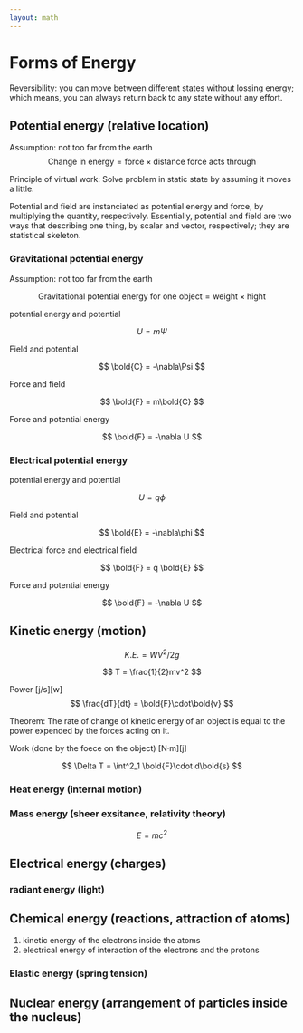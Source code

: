 ```yaml
---
layout: math
---
```

# Forms of Energy

Reversibility: you can move between different states without lossing energy; which means, you can always return back to any state without any effort.


## Potential energy (relative location)

Assumption: not too far from the earth
$$
\text{Change in energy} = \text{force} \times \text{distance force acts through}
$$

Principle of virtual work: Solve problem in static state by assuming it moves a little.


Potential and field are instanciated as potential energy and force, by multiplying the quantity, respectively. Essentially, potential and field are two ways that describing one thing, by scalar and vector, respectively; they are statistical skeleton.


### Gravitational potential energy
Assumption: not too far from the earth

$$
\text{Gravitational potential energy for one object} = \text{weight} \times \text{hight}
$$

potential energy and potential

$$
U = m\Psi
$$

Field and potential

$$
\bold{C} = -\nabla\Psi
$$

Force and field

$$
\bold{F} = m\bold{C}
$$

Force and potential energy

$$
\bold{F} = -\nabla U
$$

### Electrical potential energy

potential energy and potential

$$
U = q\phi
$$

Field and potential

$$
\bold{E} = -\nabla\phi
$$


Electrical force and electrical field

$$
\bold{F} = q \bold{E}
$$

Force and potential energy

$$
\bold{F} = -\nabla U
$$

## Kinetic energy (motion)

$$
K.E. = WV^2/2g
$$

$$
T = \frac{1}{2}mv^2
$$

Power [j/s][w]
$$
\frac{dT}{dt} = \bold{F}\cdot\bold{v} 
$$

Theorem: The rate of change of kinetic energy of an object is equal to the power expended by the forces acting on it.

Work (done by the foece on the object) [N·m][j]

$$
\Delta T = \int^2_1 \bold{F}\cdot d\bold{s}
$$


### Heat energy (internal motion)

### Mass energy (sheer exsitance, relativity theory)

$$
E = mc^2
$$

## Electrical energy (charges)

### radiant energy (light)

## Chemical energy (reactions, attraction of atoms)
1. kinetic energy of the electrons inside the atoms
2. electrical energy of interaction of the electrons and the protons

### Elastic energy (spring tension)

## Nuclear energy (arrangement of particles inside the nucleus)